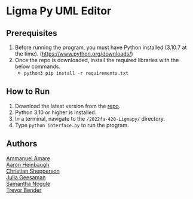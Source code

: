 # Ligma Py UML Editor

## Prerequisites
1. Before running the program, you must have Python installed (3.10.7 at the time). (https://www.python.org/downloads/)
2. Once the repo is downloaded, install the required libraries with the below commands.
    * `python3 pip install -r requirements.txt`
## How to Run
1. Download the latest version from the [repo](https://github.com/mucsci-students/2022fa-420-LigmaPy).
2. Python 3.10 or higher is installed.
3. In a terminal, navigate to the `/2022fa-420-Ligmapy/` directory.
4. Type `python interface.py` to run the program.

## Authors
[Ammanuel Amare](https://github.com/manwellaa)<br>
[Aaron Heinbaugh](https://github.com/aaheinba)<br>
[Christian Shepperson](https://github.com/Sh3p)<br>
[Julia Geesaman](https://github.com/jgeesaman)<br>
[Samantha Noggle](https://github.com/astruxie)<br>
[Trevor Bender](https://github.com/Spyder-Monkey)
